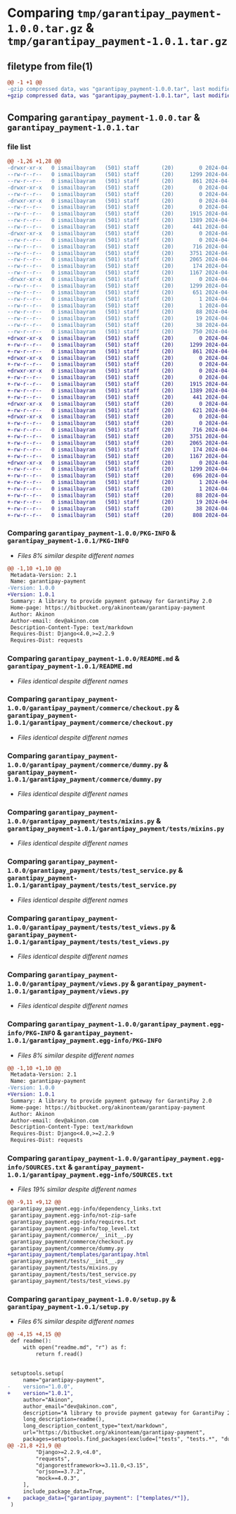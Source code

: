 # Comparing `tmp/garantipay_payment-1.0.0.tar.gz` & `tmp/garantipay_payment-1.0.1.tar.gz`

## filetype from file(1)

```diff
@@ -1 +1 @@
-gzip compressed data, was "garantipay_payment-1.0.0.tar", last modified: Fri Apr 26 10:01:34 2024, max compression
+gzip compressed data, was "garantipay_payment-1.0.1.tar", last modified: Mon Apr 29 07:53:52 2024, max compression
```

## Comparing `garantipay_payment-1.0.0.tar` & `garantipay_payment-1.0.1.tar`

### file list

```diff
@@ -1,26 +1,28 @@
-drwxr-xr-x   0 ismailbayram   (501) staff       (20)        0 2024-04-26 10:01:34.576254 garantipay_payment-1.0.0/
--rw-r--r--   0 ismailbayram   (501) staff       (20)     1299 2024-04-26 10:01:34.576056 garantipay_payment-1.0.0/PKG-INFO
--rw-r--r--   0 ismailbayram   (501) staff       (20)      861 2024-04-26 09:56:06.000000 garantipay_payment-1.0.0/README.md
-drwxr-xr-x   0 ismailbayram   (501) staff       (20)        0 2024-04-26 10:01:34.573948 garantipay_payment-1.0.0/garantipay_payment/
--rw-r--r--   0 ismailbayram   (501) staff       (20)        0 2024-04-26 09:56:06.000000 garantipay_payment-1.0.0/garantipay_payment/__init__.py
-drwxr-xr-x   0 ismailbayram   (501) staff       (20)        0 2024-04-26 10:01:34.575084 garantipay_payment-1.0.0/garantipay_payment/commerce/
--rw-r--r--   0 ismailbayram   (501) staff       (20)        0 2024-04-26 09:56:06.000000 garantipay_payment-1.0.0/garantipay_payment/commerce/__init__.py
--rw-r--r--   0 ismailbayram   (501) staff       (20)     1915 2024-04-26 09:56:06.000000 garantipay_payment-1.0.0/garantipay_payment/commerce/checkout.py
--rw-r--r--   0 ismailbayram   (501) staff       (20)     1389 2024-04-26 09:56:06.000000 garantipay_payment-1.0.0/garantipay_payment/commerce/dummy.py
--rw-r--r--   0 ismailbayram   (501) staff       (20)      441 2024-04-26 09:56:06.000000 garantipay_payment-1.0.0/garantipay_payment/forms.py
-drwxr-xr-x   0 ismailbayram   (501) staff       (20)        0 2024-04-26 10:01:34.575677 garantipay_payment-1.0.0/garantipay_payment/tests/
--rw-r--r--   0 ismailbayram   (501) staff       (20)        0 2024-04-26 09:56:06.000000 garantipay_payment-1.0.0/garantipay_payment/tests/__init__.py
--rw-r--r--   0 ismailbayram   (501) staff       (20)      716 2024-04-26 09:56:06.000000 garantipay_payment-1.0.0/garantipay_payment/tests/mixins.py
--rw-r--r--   0 ismailbayram   (501) staff       (20)     3751 2024-04-26 09:56:06.000000 garantipay_payment-1.0.0/garantipay_payment/tests/test_service.py
--rw-r--r--   0 ismailbayram   (501) staff       (20)     2065 2024-04-26 09:56:06.000000 garantipay_payment-1.0.0/garantipay_payment/tests/test_views.py
--rw-r--r--   0 ismailbayram   (501) staff       (20)      174 2024-04-26 09:56:06.000000 garantipay_payment-1.0.0/garantipay_payment/urls.py
--rw-r--r--   0 ismailbayram   (501) staff       (20)     1167 2024-04-26 09:56:06.000000 garantipay_payment-1.0.0/garantipay_payment/views.py
-drwxr-xr-x   0 ismailbayram   (501) staff       (20)        0 2024-04-26 10:01:34.575844 garantipay_payment-1.0.0/garantipay_payment.egg-info/
--rw-r--r--   0 ismailbayram   (501) staff       (20)     1299 2024-04-26 10:01:34.000000 garantipay_payment-1.0.0/garantipay_payment.egg-info/PKG-INFO
--rw-r--r--   0 ismailbayram   (501) staff       (20)      651 2024-04-26 10:01:34.000000 garantipay_payment-1.0.0/garantipay_payment.egg-info/SOURCES.txt
--rw-r--r--   0 ismailbayram   (501) staff       (20)        1 2024-04-26 10:01:34.000000 garantipay_payment-1.0.0/garantipay_payment.egg-info/dependency_links.txt
--rw-r--r--   0 ismailbayram   (501) staff       (20)        1 2024-04-26 10:01:34.000000 garantipay_payment-1.0.0/garantipay_payment.egg-info/not-zip-safe
--rw-r--r--   0 ismailbayram   (501) staff       (20)       88 2024-04-26 10:01:34.000000 garantipay_payment-1.0.0/garantipay_payment.egg-info/requires.txt
--rw-r--r--   0 ismailbayram   (501) staff       (20)       19 2024-04-26 10:01:34.000000 garantipay_payment-1.0.0/garantipay_payment.egg-info/top_level.txt
--rw-r--r--   0 ismailbayram   (501) staff       (20)       38 2024-04-26 10:01:34.576307 garantipay_payment-1.0.0/setup.cfg
--rw-r--r--   0 ismailbayram   (501) staff       (20)      750 2024-04-26 09:56:06.000000 garantipay_payment-1.0.0/setup.py
+drwxr-xr-x   0 ismailbayram   (501) staff       (20)        0 2024-04-29 07:53:52.481503 garantipay_payment-1.0.1/
+-rw-r--r--   0 ismailbayram   (501) staff       (20)     1299 2024-04-29 07:53:52.481297 garantipay_payment-1.0.1/PKG-INFO
+-rw-r--r--   0 ismailbayram   (501) staff       (20)      861 2024-04-26 09:56:06.000000 garantipay_payment-1.0.1/README.md
+drwxr-xr-x   0 ismailbayram   (501) staff       (20)        0 2024-04-29 07:53:52.478105 garantipay_payment-1.0.1/garantipay_payment/
+-rw-r--r--   0 ismailbayram   (501) staff       (20)        0 2024-04-26 09:56:06.000000 garantipay_payment-1.0.1/garantipay_payment/__init__.py
+drwxr-xr-x   0 ismailbayram   (501) staff       (20)        0 2024-04-29 07:53:52.480027 garantipay_payment-1.0.1/garantipay_payment/commerce/
+-rw-r--r--   0 ismailbayram   (501) staff       (20)        0 2024-04-26 09:56:06.000000 garantipay_payment-1.0.1/garantipay_payment/commerce/__init__.py
+-rw-r--r--   0 ismailbayram   (501) staff       (20)     1915 2024-04-26 09:56:06.000000 garantipay_payment-1.0.1/garantipay_payment/commerce/checkout.py
+-rw-r--r--   0 ismailbayram   (501) staff       (20)     1389 2024-04-26 09:56:06.000000 garantipay_payment-1.0.1/garantipay_payment/commerce/dummy.py
+-rw-r--r--   0 ismailbayram   (501) staff       (20)      441 2024-04-26 09:56:06.000000 garantipay_payment-1.0.1/garantipay_payment/forms.py
+drwxr-xr-x   0 ismailbayram   (501) staff       (20)        0 2024-04-29 07:53:52.480179 garantipay_payment-1.0.1/garantipay_payment/templates/
+-rw-r--r--   0 ismailbayram   (501) staff       (20)      621 2024-04-26 09:56:06.000000 garantipay_payment-1.0.1/garantipay_payment/templates/garantipay.html
+drwxr-xr-x   0 ismailbayram   (501) staff       (20)        0 2024-04-29 07:53:52.480802 garantipay_payment-1.0.1/garantipay_payment/tests/
+-rw-r--r--   0 ismailbayram   (501) staff       (20)        0 2024-04-26 09:56:06.000000 garantipay_payment-1.0.1/garantipay_payment/tests/__init__.py
+-rw-r--r--   0 ismailbayram   (501) staff       (20)      716 2024-04-26 09:56:06.000000 garantipay_payment-1.0.1/garantipay_payment/tests/mixins.py
+-rw-r--r--   0 ismailbayram   (501) staff       (20)     3751 2024-04-26 09:56:06.000000 garantipay_payment-1.0.1/garantipay_payment/tests/test_service.py
+-rw-r--r--   0 ismailbayram   (501) staff       (20)     2065 2024-04-26 09:56:06.000000 garantipay_payment-1.0.1/garantipay_payment/tests/test_views.py
+-rw-r--r--   0 ismailbayram   (501) staff       (20)      174 2024-04-26 09:56:06.000000 garantipay_payment-1.0.1/garantipay_payment/urls.py
+-rw-r--r--   0 ismailbayram   (501) staff       (20)     1167 2024-04-26 09:56:06.000000 garantipay_payment-1.0.1/garantipay_payment/views.py
+drwxr-xr-x   0 ismailbayram   (501) staff       (20)        0 2024-04-29 07:53:52.481067 garantipay_payment-1.0.1/garantipay_payment.egg-info/
+-rw-r--r--   0 ismailbayram   (501) staff       (20)     1299 2024-04-29 07:53:52.000000 garantipay_payment-1.0.1/garantipay_payment.egg-info/PKG-INFO
+-rw-r--r--   0 ismailbayram   (501) staff       (20)      696 2024-04-29 07:53:52.000000 garantipay_payment-1.0.1/garantipay_payment.egg-info/SOURCES.txt
+-rw-r--r--   0 ismailbayram   (501) staff       (20)        1 2024-04-29 07:53:52.000000 garantipay_payment-1.0.1/garantipay_payment.egg-info/dependency_links.txt
+-rw-r--r--   0 ismailbayram   (501) staff       (20)        1 2024-04-26 10:01:34.000000 garantipay_payment-1.0.1/garantipay_payment.egg-info/not-zip-safe
+-rw-r--r--   0 ismailbayram   (501) staff       (20)       88 2024-04-29 07:53:52.000000 garantipay_payment-1.0.1/garantipay_payment.egg-info/requires.txt
+-rw-r--r--   0 ismailbayram   (501) staff       (20)       19 2024-04-29 07:53:52.000000 garantipay_payment-1.0.1/garantipay_payment.egg-info/top_level.txt
+-rw-r--r--   0 ismailbayram   (501) staff       (20)       38 2024-04-29 07:53:52.481551 garantipay_payment-1.0.1/setup.cfg
+-rw-r--r--   0 ismailbayram   (501) staff       (20)      808 2024-04-29 07:52:24.000000 garantipay_payment-1.0.1/setup.py
```

### Comparing `garantipay_payment-1.0.0/PKG-INFO` & `garantipay_payment-1.0.1/PKG-INFO`

 * *Files 8% similar despite different names*

```diff
@@ -1,10 +1,10 @@
 Metadata-Version: 2.1
 Name: garantipay-payment
-Version: 1.0.0
+Version: 1.0.1
 Summary: A library to provide payment gateway for GarantiPay 2.0
 Home-page: https://bitbucket.org/akinonteam/garantipay-payment
 Author: Akinon
 Author-email: dev@akinon.com
 Description-Content-Type: text/markdown
 Requires-Dist: Django<4.0,>=2.2.9
 Requires-Dist: requests
```

### Comparing `garantipay_payment-1.0.0/README.md` & `garantipay_payment-1.0.1/README.md`

 * *Files identical despite different names*

### Comparing `garantipay_payment-1.0.0/garantipay_payment/commerce/checkout.py` & `garantipay_payment-1.0.1/garantipay_payment/commerce/checkout.py`

 * *Files identical despite different names*

### Comparing `garantipay_payment-1.0.0/garantipay_payment/commerce/dummy.py` & `garantipay_payment-1.0.1/garantipay_payment/commerce/dummy.py`

 * *Files identical despite different names*

### Comparing `garantipay_payment-1.0.0/garantipay_payment/tests/mixins.py` & `garantipay_payment-1.0.1/garantipay_payment/tests/mixins.py`

 * *Files identical despite different names*

### Comparing `garantipay_payment-1.0.0/garantipay_payment/tests/test_service.py` & `garantipay_payment-1.0.1/garantipay_payment/tests/test_service.py`

 * *Files identical despite different names*

### Comparing `garantipay_payment-1.0.0/garantipay_payment/tests/test_views.py` & `garantipay_payment-1.0.1/garantipay_payment/tests/test_views.py`

 * *Files identical despite different names*

### Comparing `garantipay_payment-1.0.0/garantipay_payment/views.py` & `garantipay_payment-1.0.1/garantipay_payment/views.py`

 * *Files identical despite different names*

### Comparing `garantipay_payment-1.0.0/garantipay_payment.egg-info/PKG-INFO` & `garantipay_payment-1.0.1/garantipay_payment.egg-info/PKG-INFO`

 * *Files 8% similar despite different names*

```diff
@@ -1,10 +1,10 @@
 Metadata-Version: 2.1
 Name: garantipay-payment
-Version: 1.0.0
+Version: 1.0.1
 Summary: A library to provide payment gateway for GarantiPay 2.0
 Home-page: https://bitbucket.org/akinonteam/garantipay-payment
 Author: Akinon
 Author-email: dev@akinon.com
 Description-Content-Type: text/markdown
 Requires-Dist: Django<4.0,>=2.2.9
 Requires-Dist: requests
```

### Comparing `garantipay_payment-1.0.0/garantipay_payment.egg-info/SOURCES.txt` & `garantipay_payment-1.0.1/garantipay_payment.egg-info/SOURCES.txt`

 * *Files 19% similar despite different names*

```diff
@@ -9,11 +9,12 @@
 garantipay_payment.egg-info/dependency_links.txt
 garantipay_payment.egg-info/not-zip-safe
 garantipay_payment.egg-info/requires.txt
 garantipay_payment.egg-info/top_level.txt
 garantipay_payment/commerce/__init__.py
 garantipay_payment/commerce/checkout.py
 garantipay_payment/commerce/dummy.py
+garantipay_payment/templates/garantipay.html
 garantipay_payment/tests/__init__.py
 garantipay_payment/tests/mixins.py
 garantipay_payment/tests/test_service.py
 garantipay_payment/tests/test_views.py
```

### Comparing `garantipay_payment-1.0.0/setup.py` & `garantipay_payment-1.0.1/setup.py`

 * *Files 6% similar despite different names*

```diff
@@ -4,15 +4,15 @@
 def readme():
     with open("readme.md", "r") as f:
         return f.read()
 
 
 setuptools.setup(
     name="garantipay-payment",
-    version="1.0.0",
+    version="1.0.1",
     author="Akinon",
     author_email="dev@akinon.com",
     description="A library to provide payment gateway for GarantiPay 2.0",
     long_description=readme(),
     long_description_content_type="text/markdown",
     url="https://bitbucket.org/akinonteam/garantipay-payment",
     packages=setuptools.find_packages(exclude=["tests", "tests.*", "dummy.*"]),
@@ -21,8 +21,9 @@
         "Django>=2.2.9,<4.0",
         "requests",
         "djangorestframework>=3.11.0,<3.15",
         "orjson==3.7.2",
         "mock==4.0.3",
     ],
     include_package_data=True,
+    package_data={"garantipay_payment": ["templates/*"]},
 )
```

